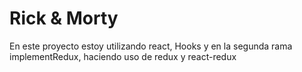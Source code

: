 # Rick & Morty

En este proyecto estoy utilizando react, Hooks y en la segunda rama implementRedux, haciendo uso de redux y react-redux
